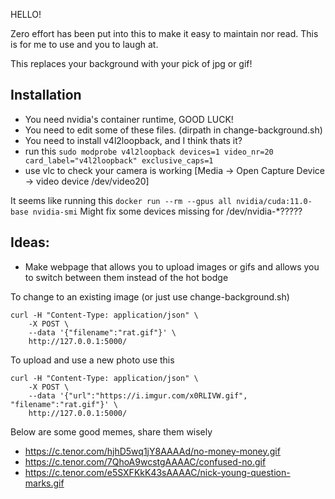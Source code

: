 HELLO!

Zero effort has been put into this to make it easy to maintain nor read. This is for me to use and you to laugh at.


This replaces your background with your pick of jpg or gif!

Installation
------------

- You need nvidia's container runtime, GOOD LUCK!
- You need to edit some of these files. (dirpath in change-background.sh)
- You need to install v4l2loopback, and I think thats it?
- run this ```sudo modprobe v4l2loopback devices=1 video_nr=20 card_label="v4l2loopback" exclusive_caps=1```
- use vlc to check your camera is working [Media -> Open Capture Device -> video device /dev/video20]

It seems like running this ``` docker run --rm --gpus all nvidia/cuda:11.0-base nvidia-smi ``` Might fix some devices missing for /dev/nvidia-*?????


Ideas:
----

- Make webpage that allows you to upload images or gifs and allows you to switch between them instead of the hot bodge

To change to an existing image (or just use change-background.sh)

```
curl -H "Content-Type: application/json" \
    -X POST \
    --data '{"filename":"rat.gif"}' \
    http://127.0.0.1:5000/
```

To upload and use a new photo use this

```
curl -H "Content-Type: application/json" \
    -X POST \
    --data '{"url":"https://i.imgur.com/x0RLIVW.gif", "filename":"rat.gif"}' \
    http://127.0.0.1:5000/
```

Below are some good memes, share them wisely
- https://c.tenor.com/hjhD5wq1jY8AAAAd/no-money-money.gif
- https://c.tenor.com/7QhoA9wcstgAAAAC/confused-no.gif
- https://c.tenor.com/e5SXFKkK43sAAAAC/nick-young-question-marks.gif